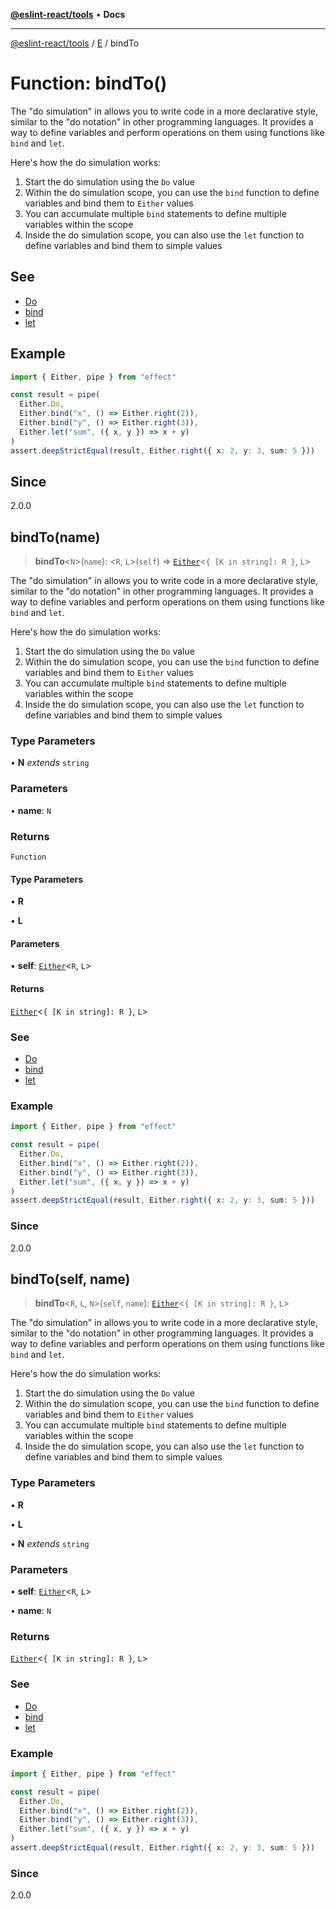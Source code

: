 [**@eslint-react/tools**](../../../README.md) • **Docs**

***

[@eslint-react/tools](../../../README.md) / [E](../README.md) / bindTo

# Function: bindTo()

The "do simulation" in allows you to write code in a more declarative style, similar to the "do notation" in other programming languages. It provides a way to define variables and perform operations on them using functions like `bind` and `let`.

Here's how the do simulation works:

1. Start the do simulation using the `Do` value
2. Within the do simulation scope, you can use the `bind` function to define variables and bind them to `Either` values
3. You can accumulate multiple `bind` statements to define multiple variables within the scope
4. Inside the do simulation scope, you can also use the `let` function to define variables and bind them to simple values

## See

 - [Do](../variables/Do.md)
 - [bind](bind.md)
 - [let](let.md)

## Example

```ts
import { Either, pipe } from "effect"

const result = pipe(
  Either.Do,
  Either.bind("x", () => Either.right(2)),
  Either.bind("y", () => Either.right(3)),
  Either.let("sum", ({ x, y }) => x + y)
)
assert.deepStrictEqual(result, Either.right({ x: 2, y: 3, sum: 5 }))
```

## Since

2.0.0

## bindTo(name)

> **bindTo**\<`N`\>(`name`): \<`R`, `L`\>(`self`) => [`Either`](../type-aliases/Either.md)\<`{ [K in string]: R }`, `L`\>

The "do simulation" in allows you to write code in a more declarative style, similar to the "do notation" in other programming languages. It provides a way to define variables and perform operations on them using functions like `bind` and `let`.

Here's how the do simulation works:

1. Start the do simulation using the `Do` value
2. Within the do simulation scope, you can use the `bind` function to define variables and bind them to `Either` values
3. You can accumulate multiple `bind` statements to define multiple variables within the scope
4. Inside the do simulation scope, you can also use the `let` function to define variables and bind them to simple values

### Type Parameters

• **N** *extends* `string`

### Parameters

• **name**: `N`

### Returns

`Function`

#### Type Parameters

• **R**

• **L**

#### Parameters

• **self**: [`Either`](../type-aliases/Either.md)\<`R`, `L`\>

#### Returns

[`Either`](../type-aliases/Either.md)\<`{ [K in string]: R }`, `L`\>

### See

 - [Do](../variables/Do.md)
 - [bind](bind.md)
 - [let](let.md)

### Example

```ts
import { Either, pipe } from "effect"

const result = pipe(
  Either.Do,
  Either.bind("x", () => Either.right(2)),
  Either.bind("y", () => Either.right(3)),
  Either.let("sum", ({ x, y }) => x + y)
)
assert.deepStrictEqual(result, Either.right({ x: 2, y: 3, sum: 5 }))
```

### Since

2.0.0

## bindTo(self, name)

> **bindTo**\<`R`, `L`, `N`\>(`self`, `name`): [`Either`](../type-aliases/Either.md)\<`{ [K in string]: R }`, `L`\>

The "do simulation" in allows you to write code in a more declarative style, similar to the "do notation" in other programming languages. It provides a way to define variables and perform operations on them using functions like `bind` and `let`.

Here's how the do simulation works:

1. Start the do simulation using the `Do` value
2. Within the do simulation scope, you can use the `bind` function to define variables and bind them to `Either` values
3. You can accumulate multiple `bind` statements to define multiple variables within the scope
4. Inside the do simulation scope, you can also use the `let` function to define variables and bind them to simple values

### Type Parameters

• **R**

• **L**

• **N** *extends* `string`

### Parameters

• **self**: [`Either`](../type-aliases/Either.md)\<`R`, `L`\>

• **name**: `N`

### Returns

[`Either`](../type-aliases/Either.md)\<`{ [K in string]: R }`, `L`\>

### See

 - [Do](../variables/Do.md)
 - [bind](bind.md)
 - [let](let.md)

### Example

```ts
import { Either, pipe } from "effect"

const result = pipe(
  Either.Do,
  Either.bind("x", () => Either.right(2)),
  Either.bind("y", () => Either.right(3)),
  Either.let("sum", ({ x, y }) => x + y)
)
assert.deepStrictEqual(result, Either.right({ x: 2, y: 3, sum: 5 }))
```

### Since

2.0.0
